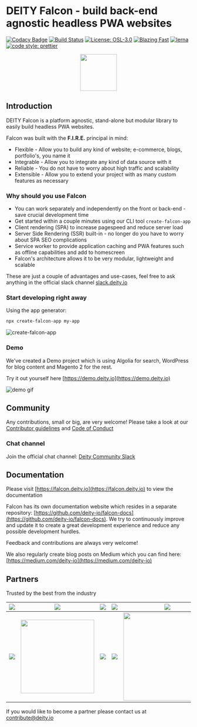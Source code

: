 # DEITY Falcon - build back-end agnostic headless PWA websites

[![Codacy Badge](https://api.codacy.com/project/badge/Grade/b8b60963bac941f081de64671ae8b7fd)](https://app.codacy.com/app/Deity/falcon?utm_source=github.com&utm_medium=referral&utm_content=deity-io/falcon&utm_campaign=Badge_Grade_Settings)
[![Build Status](https://github.com/deity-io/falcon/workflows/CI/badge.svg)](https://github.com/deity-io/falcon/actions?workflow=CI)
[![License: OSL-3.0](https://img.shields.io/badge/license-OSL--3.0-yellow.svg?style=flat-square)](https://opensource.org/licenses/OSL-3.0)
[![Blazing Fast](https://img.shields.io/badge/speed-blazing%20%F0%9F%94%A5-brightgreen.svg?style=flat-square)](https://twitter.com/acdlite/status/974390255393505280)
[![lerna](https://img.shields.io/badge/maintained%20with-lerna-cc00ff.svg?style=flat-square)](https://lernajs.io/)
[![code style: prettier](https://img.shields.io/badge/code_style-prettier-ff69b4.svg?style=flat-square)](https://github.com/prettier/prettier)

<p align="center">
  <img alight="center" width="100" src="https://user-images.githubusercontent.com/1118933/46464650-2f40df00-c7c7-11e8-827c-576ce330cb06.png" />
</p>

## Introduction

DEITY Falcon is a platform agnostic, stand-alone but modular library to easily build headless PWA websites.

Falcon was built with the **F.I.R.E.** principal in mind:

- Flexible - Allow you to build any kind of website; e-commerce, blogs, portfolio's, you name it
- Integrable - Allow you to integrate any kind of data source with it
- Reliable - You do not have to worry about high traffic and scalability
- Extensible - Allow you to extend your project with as many custom features as necessary

### Why should you use Falcon

- You can work separately and independently on the front or back-end - save crucial development time
- Get started within a couple minutes using our CLI tool `create-falcon-app`
- Client rendering (SPA) to increase pagespeed and reduce server load
- Server Side Rendering (SSR) built-in - no longer do you have to worry about SPA SEO complications
- Service worker to provide application caching and PWA features such as offline capabilities and add to homescreen
- Falcon's architecture allows it to be very modular, lightweight and scalable

These are just a couple of advantages and use-cases, feel free to ask anything in the official slack channel [slack.deity.io](https://slack.deity.io)

### Start developing right away

Using the app generator:

```bash
npx create-falcon-app my-app
```

![create-falcon-app](https://user-images.githubusercontent.com/40865297/48708977-64cd4a80-ec04-11e8-80cf-757db1610bf1.gif)

### Demo

We've created a Demo project which is using Algolia for search, WordPress for blog content and Magento 2 for the rest.

Try it out yourself here [https://demo.deity.io](https://demo.deity.io)

![demo gif](https://user-images.githubusercontent.com/40865297/48703128-1a8f9d80-ebf3-11e8-8b61-afa490d26c24.gif)

## Community

Any contributions, small or big, are very welcome! Please take a look at our [Contributor guidelines](https://github.com/deity-io/falcon/blob/master/.github/CONTRIBUTING.md) and [Code of Conduct](https://github.com/deity-io/falcon/blob/master/.github/CODE_OF_CONDUCT.md)

### Chat channel

Join the official chat channel: [Deity Community Slack](http://slack.deity.io)

## Documentation

Please visit [https://falcon.deity.io](https://falcon.deity.io) to view the documentation

Falcon has its own documentation website which resides in a separate repository: [https://github.com/deity-io/falcon-docs](https://github.com/deity-io/falcon-docs). We try to continuously improve and update it to create a great development experience and reduce any possible development hurdles.

Feedback and contributions are always very welcome!

We also regularly create blog posts on Medium which you can find here: [https://medium.com/deity-io](https://medium.com/deity-io)

## Partners

Trusted by the best from the industry

|<img src="https://user-images.githubusercontent.com/40865297/48707105-ace96e80-ebfe-11e8-85f2-b6072ec4c6b3.png" />|<img src="https://user-images.githubusercontent.com/40865297/48707163-da361c80-ebfe-11e8-8e71-9ffad9ff2291.png" />|<img src="https://user-images.githubusercontent.com/40865297/48707223-00f45300-ebff-11e8-890e-4595a057f8f0.png" />|<img src="https://user-images.githubusercontent.com/40865297/48707235-0c477e80-ebff-11e8-930a-5901fec84445.png" />|<img src="https://user-images.githubusercontent.com/40865297/48707246-15385000-ebff-11e8-92ae-835b38186a5c.png" />|
|---|---|---|---|---|
|<img src="https://user-images.githubusercontent.com/40865297/48707268-2aad7a00-ebff-11e8-8ad3-21eb6f2d7048.png" />|<img src="https://user-images.githubusercontent.com/40865297/48707457-d5259d00-ebff-11e8-8131-7bc79d98849e.png" width="200px"/>|<img src="https://user-images.githubusercontent.com/40865297/48707477-de166e80-ebff-11e8-88b3-f8333dbe39b5.png" />|<img src="https://user-images.githubusercontent.com/40865297/48707482-e53d7c80-ebff-11e8-9db7-4f891a0979f7.png" />|<img src="https://user-images.githubusercontent.com/40865297/55325247-be803400-5484-11e9-8d37-c143d830d9b3.png" width="240px"/>|

If you would like to become a partner please contact us at contribute@deity.io
